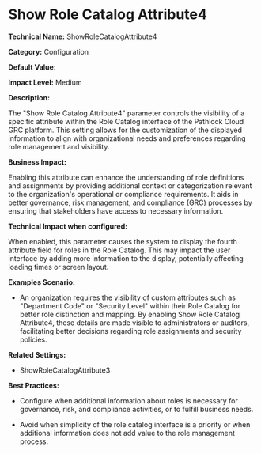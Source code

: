 # Show Role Catalog Attribute4

**Technical Name:** ShowRoleCatalogAttribute4

**Category:** Configuration

**Default Value:**

**Impact Level:** Medium

**Description:**

The "Show Role Catalog Attribute4" parameter controls the visibility of a specific attribute within the Role Catalog interface of the Pathlock Cloud GRC platform. This setting allows for the customization of the displayed information to align with organizational needs and preferences regarding role management and visibility.

**Business Impact:**

Enabling this attribute can enhance the understanding of role definitions and assignments by providing additional context or categorization relevant to the organization's operational or compliance requirements. It aids in better governance, risk management, and compliance (GRC) processes by ensuring that stakeholders have access to necessary information.

**Technical Impact when configured:**

When enabled, this parameter causes the system to display the fourth attribute field for roles in the Role Catalog. This may impact the user interface by adding more information to the display, potentially affecting loading times or screen layout.

**Examples Scenario:**

- An organization requires the visibility of custom attributes such as "Department Code" or "Security Level" within their Role Catalog for better role distinction and mapping. By enabling Show Role Catalog Attribute4, these details are made visible to administrators or auditors, facilitating better decisions regarding role assignments and security policies.

**Related Settings:**

- ShowRoleCatalogAttribute3

**Best Practices:** 

- Configure when additional information about roles is necessary for governance, risk, and compliance activities, or to fulfill business needs.
  
- Avoid when simplicity of the role catalog interface is a priority or when additional information does not add value to the role management process.